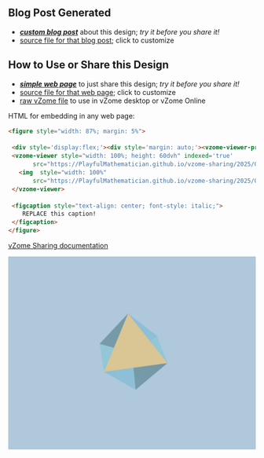 
## Blog Post Generated

 - [***custom blog post***](<https://PlayfulMathematician.github.io/vzome-sharing/2025/01/11/tetrahemioctahedron-12-41-29.html>) about this design; *try it before you share it!*
 - [source file for that blog post](<https://github.com/PlayfulMathematician/vzome-sharing/edit/main/_posts/2025-01-11-tetrahemioctahedron-12-41-29.md>); click to customize
 


## How to Use or Share this Design

 - [***simple web page***](<https://PlayfulMathematician.github.io/vzome-sharing/2025/01/11/12-41-29-tetrahemioctahedron/>) to just share this design; *try it before you share it!*
 - [source file for that web page](<https://github.com/PlayfulMathematician/vzome-sharing/edit/main/2025/01/11/12-41-29-tetrahemioctahedron/index.md>); click to customize
 - [raw vZome file](<https://raw.githubusercontent.com/PlayfulMathematician/vzome-sharing/main/2025/01/11/12-41-29-tetrahemioctahedron/tetrahemioctahedron.vZome>) to use in vZome desktop or vZome Online
 
 HTML for embedding in any web page:
 ```html
<figure style="width: 87%; margin: 5%">
  
  <div style='display:flex;'><div style='margin: auto;'><vzome-viewer-previous label='prev step'></vzome-viewer-previous><vzome-viewer-next label='next step'></vzome-viewer-next></div></div>
  <vzome-viewer style="width: 100%; height: 60dvh" indexed='true'
        src="https://PlayfulMathematician.github.io/vzome-sharing/2025/01/11/12-41-29-tetrahemioctahedron/tetrahemioctahedron.vZome" >
    <img  style="width: 100%"
        src="https://PlayfulMathematician.github.io/vzome-sharing/2025/01/11/12-41-29-tetrahemioctahedron/tetrahemioctahedron.png" >
  </vzome-viewer>

  <figcaption style="text-align: center; font-style: italic;">
     REPLACE this caption!
  </figcaption>
</figure>

 ```

[vZome Sharing documentation](https://vzome.github.io/vzome/sharing.html#how-it-works)

![Image](<tetrahemioctahedron.png>)

